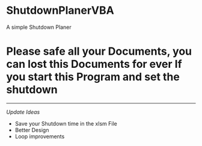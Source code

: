 # ShutdownPlanerVBA
A simple Shutdown Planer
# Please safe all your Documents, you can lost this Documents for ever If you start this Program and set the shutdown
_____________________________________________________________________________________________________________________
*Update Ideas*
+ Save your Shutdown time in the xlsm File
+ Better Design
+ Loop improvements
